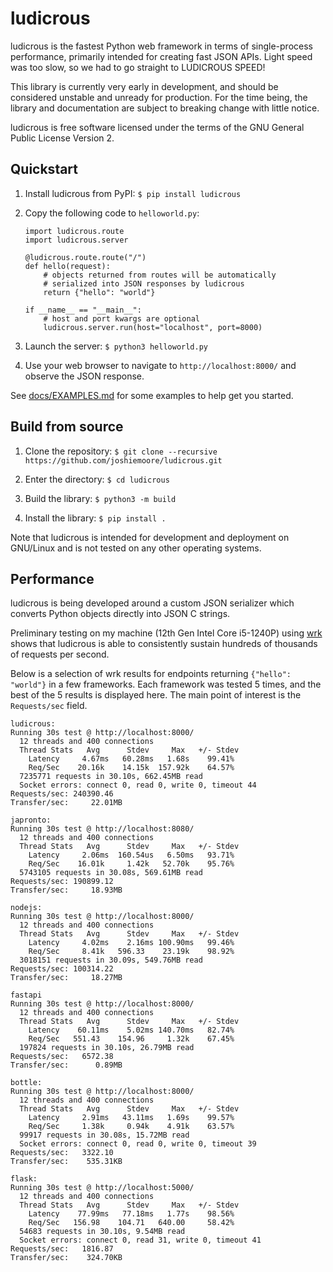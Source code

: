 # ludicrous
ludicrous is the fastest Python web framework in terms of single-process performance, primarily intended for creating fast JSON APIs. Light speed was too slow, so we had to go straight to LUDICROUS SPEED!

This library is currently very early in development, and should be considered unstable and unready for production. For the time being, the library and documentation are subject to breaking change with little notice.

ludicrous is free software licensed under the terms of the GNU General Public License Version 2.

## Quickstart

1. Install ludicrous from PyPI: `$ pip install ludicrous`

2. Copy the following code to `helloworld.py`:
   ```
   import ludicrous.route
   import ludicrous.server

   @ludicrous.route.route("/")
   def hello(request):
       # objects returned from routes will be automatically
       # serialized into JSON responses by ludicrous
       return {"hello": "world"}

   if __name__ == "__main__":
       # host and port kwargs are optional
       ludicrous.server.run(host="localhost", port=8000)
   ```

3. Launch the server: `$ python3 helloworld.py`

4. Use your web browser to navigate to `http://localhost:8000/` and observe the JSON response.

See [docs/EXAMPLES.md](docs/EXAMPLES.md) for some examples to help get you started.

## Build from source
1. Clone the repository: `$ git clone --recursive https://github.com/joshiemoore/ludicrous.git`

2. Enter the directory: `$ cd ludicrous`

3. Build the library: `$ python3 -m build`

4. Install the library: `$ pip install .`

Note that ludicrous is intended for development and deployment on GNU/Linux and is not tested on any other operating systems.

## Performance
ludicrous is being developed around a custom JSON serializer which converts Python objects directly into JSON C strings.

Preliminary testing on my machine (12th Gen Intel Core i5-1240P) using [wrk](https://github.com/wg/wrk) shows that ludicrous is able to consistently sustain hundreds of thousands of requests per second.

Below is a selection of wrk results for endpoints returning `{"hello": "world"}` in a few frameworks. Each framework was tested 5 times, and the best of the 5 results is displayed here. The main point of interest is the `Requests/sec` field.

```
ludicrous:
Running 30s test @ http://localhost:8000/
  12 threads and 400 connections
  Thread Stats   Avg      Stdev     Max   +/- Stdev
    Latency     4.67ms   60.28ms   1.68s    99.41%
    Req/Sec    20.16k    14.15k  157.92k    64.57%
  7235771 requests in 30.10s, 662.45MB read
  Socket errors: connect 0, read 0, write 0, timeout 44
Requests/sec: 240390.46
Transfer/sec:     22.01MB

japronto:
Running 30s test @ http://localhost:8080/
  12 threads and 400 connections
  Thread Stats   Avg      Stdev     Max   +/- Stdev
    Latency     2.06ms  160.54us   6.50ms   93.71%
    Req/Sec    16.01k     1.42k   52.70k    95.76%
  5743105 requests in 30.08s, 569.61MB read
Requests/sec: 190899.12
Transfer/sec:     18.93MB

nodejs:
Running 30s test @ http://localhost:8000/
  12 threads and 400 connections
  Thread Stats   Avg      Stdev     Max   +/- Stdev
    Latency     4.02ms    2.16ms 100.90ms   99.46%
    Req/Sec     8.41k   596.33    23.19k    98.92%
  3018151 requests in 30.09s, 549.76MB read
Requests/sec: 100314.22
Transfer/sec:     18.27MB

fastapi
Running 30s test @ http://localhost:8000/
  12 threads and 400 connections
  Thread Stats   Avg      Stdev     Max   +/- Stdev
    Latency    60.11ms    5.02ms 140.70ms   82.74%
    Req/Sec   551.43    154.96     1.32k    67.45%
  197824 requests in 30.10s, 26.79MB read
Requests/sec:   6572.38
Transfer/sec:      0.89MB

bottle:
Running 30s test @ http://localhost:8000/
  12 threads and 400 connections
  Thread Stats   Avg      Stdev     Max   +/- Stdev
    Latency     2.91ms   43.11ms   1.69s    99.57%
    Req/Sec     1.38k     0.94k    4.91k    63.57%
  99917 requests in 30.08s, 15.72MB read
  Socket errors: connect 0, read 0, write 0, timeout 39
Requests/sec:   3322.10
Transfer/sec:    535.31KB

flask:
Running 30s test @ http://localhost:5000/
  12 threads and 400 connections
  Thread Stats   Avg      Stdev     Max   +/- Stdev
    Latency    77.99ms   77.18ms   1.77s    98.56%
    Req/Sec   156.98    104.71   640.00     58.42%
  54683 requests in 30.10s, 9.54MB read
  Socket errors: connect 0, read 31, write 0, timeout 41
Requests/sec:   1816.87
Transfer/sec:    324.70KB
```
